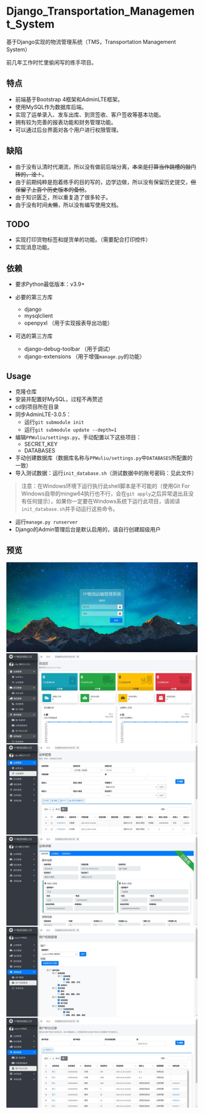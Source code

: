 # Django_Transportation_Management_System
基于Django实现的物流管理系统（TMS，Transportation Management System）

前几年工作时忙里偷闲写的练手项目。

## 特点

- 前端基于Bootstrap 4框架和AdminLTE框架。
- 使用MySQL作为数据库后端。
- 实现了运单录入、发车出库、到货签收、客户签收等基本功能。
- 拥有较为完善的报表功能和财务管理功能。
- 可以通过后台界面对各个用户进行权限管理。

## 缺陷

- 由于没有认清时代潮流，所以没有做前后端分离，~~本来是打算当作跳槽的敲门砖的，淦！~~。
- 由于前期纯粹是抱着练手的目的写的，边学边做，所以没有保留历史提交，~~但保留了上百个历史版本的备份~~。
- 由于知识匮乏，所以重复造了很多轮子。
- 由于没有时间~~太懒~~，所以没有编写使用文档。

## TODO

- 实现打印货物标签和提货单的功能。（需要配合打印控件）
- 实现消息功能。

## 依赖

- 要求Python最低版本：v3.9+

- 必要的第三方库
  - django
  - mysqlclient
  - openpyxl （用于实现报表导出功能）
- 可选的第三方库
  - django-debug-toolbar （用于调试）
  - django-extensions （用于增强`manage.py`的功能）

## Usage

- 克隆仓库
- 安装并配置好MySQL，过程不再赘述
- cd到项目所在目录
- 同步AdminLTE-3.0.5：
  - 运行`git submodule init`
  - 运行`git submodule update --depth=1`
- 编辑`PPWuliu/settings.py`，手动配置以下这些项目：
  - SECRET_KEY
  - DATABASES
- 手动创建数据库（数据库名称与`PPWuliu/settings.py`中`DATABASES`所配置的一致）
- 导入测试数据：运行`init_database.sh`（测试数据中的账号密码：见此文件）
> 注意：在Windows环境下运行执行此shell脚本是不可能的（使用Git For Windows自带的mingw64执行也不行，会在`git apply`之后异常退出且没有任何提示），如果你一定要在Windows系统下运行此项目，请阅读`init_database.sh`并手动运行这些命令。
- 运行`manage.py runserver`
- Django的Admin管理后台是默认启用的，请自行创建超级用户

## 预览

![](screenshots/P0.jpg)
![](screenshots/P1.jpg)
![](screenshots/P2.jpg)
![](screenshots/P3.jpg)
![](screenshots/P4.jpg)
![](screenshots/P5.jpg)
